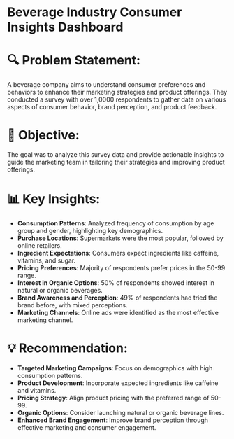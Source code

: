 # Beverage Industry Consumer Insights Dashboard
#

# 🔍 **Problem Statement**:
A beverage company aims to understand consumer preferences and behaviors to enhance their marketing strategies and product offerings. They conducted a survey with over 1,0000 respondents to gather data on various aspects of consumer behavior, brand perception, and product feedback.

# 🎯 **Objective**:
The goal was to analyze this survey data and provide actionable insights to guide the marketing team in tailoring their strategies and improving product offerings.

# 📊 **Key Insights**:
- **Consumption Patterns**: Analyzed frequency of consumption by age group and gender, highlighting key demographics.
- **Purchase Locations**: Supermarkets were the most popular, followed by online retailers.
- **Ingredient Expectations**: Consumers expect ingredients like caffeine, vitamins, and sugar.
- **Pricing Preferences**: Majority of respondents prefer prices in the 50-99 range.
- **Interest in Organic Options**: 50% of respondents showed interest in natural or organic beverages.
- **Brand Awareness and Perception**: 49% of respondents had tried the brand before, with mixed perceptions.
- **Marketing Channels**: Online ads were identified as the most effective marketing channel.

# 💡 **Recommendation**:
- **Targeted Marketing Campaigns**: Focus on demographics with high consumption patterns.
- **Product Development**: Incorporate expected ingredients like caffeine and vitamins.
- **Pricing Strategy**: Align product pricing with the preferred range of 50-99.
- **Organic Options**: Consider launching natural or organic beverage lines.
- **Enhanced Brand Engagement**: Improve brand perception through effective marketing and consumer engagement.
